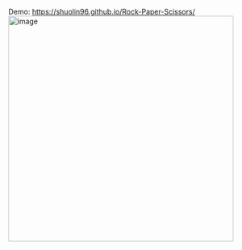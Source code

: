 Demo: <https://shuolin96.github.io/Rock-Paper-Scissors/> \
<img width="446" alt="image" src="https://user-images.githubusercontent.com/82881422/183310315-136c8667-d8e3-467e-abbd-baca47c6d5d0.png">
